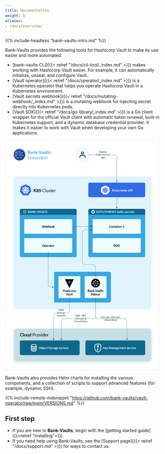 ```yaml
---
title: Documentation
weight: 5
aliases:
- /docs/overview/
---
```


{{% include-headless "bank-vaults-intro.md" %}}

Bank-Vaults provides the following tools for Hashicorp Vault to make its use easier and more automated:

- [bank-vaults CLI]({{< relref "/docs/cli-tool/_index.md" >}}) makes working with Hashicorp Vault easier. For example, it can automatically initialize, unseal, and configure Vault.
- [Vault operator]({{< relref "/docs/operator/_index.md" >}}) is a Kubernetes operator that helps you operate Hashicorp Vault in a Kubernetes environment.
- [Vault secrets webhook]({{< relref "/docs/mutating-webhook/_index.md" >}}) is a mutating webhook for injecting secret directly into Kubernetes pods.
- [Vault SDK]({{< relref "/docs/go-library/_index.md" >}}) is a Go client wrapper for the official Vault client with automatic token renewal, built-in Kubernetes support, and a dynamic database credential provider. It makes it easier to work with Vault when developing your own Go applications.

![Bank-Vaults overview](/docs/images/bank-vault-overview.png)

Bank-Vaults also provides Helm charts for installing the various components, and a collection of scripts to support advanced features (for example, dynamic SSH).

{{% include-remote-mdsnippet "https://github.com/bank-vaults/vault-operator/raw/main/VERSIONS.md" %}}

## First step

- If you are new to **Bank-Vaults**, begin with the [getting started guide]({{<relref "installing">}}).
- If you need help using Bank-Vaults, see the [Support page]({{< relref "/docs/support.md" >}}) for ways to contact us.

